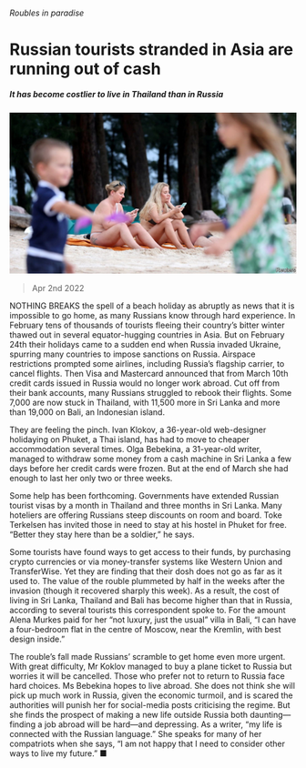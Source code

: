 ###### Roubles in paradise

# Russian tourists stranded in Asia are running out of cash 

##### It has become costlier to live in Thailand than in Russia 

![image](images/20220402_asp503.jpg) 

> Apr 2nd 2022 

NOTHING BREAKS the spell of a beach holiday as abruptly as news that it is impossible to go home, as many Russians know through hard experience. In February tens of thousands of tourists fleeing their country’s bitter winter thawed out in several equator-hugging countries in Asia. But on February 24th their holidays came to a sudden end when Russia invaded Ukraine, spurring many countries to impose sanctions on Russia. Airspace restrictions prompted some airlines, including Russia’s flagship carrier, to cancel flights. Then Visa and Mastercard announced that from March 10th credit cards issued in Russia would no longer work abroad. Cut off from their bank accounts, many Russians struggled to rebook their flights. Some 7,000 are now stuck in Thailand, with 11,500 more in Sri Lanka and more than 19,000 on Bali, an Indonesian island.

They are feeling the pinch. Ivan Klokov, a 36-year-old web-designer holidaying on Phuket, a Thai island, has had to move to cheaper accommodation several times. Olga Bebekina, a 31-year-old writer, managed to withdraw some money from a cash machine in Sri Lanka a few days before her credit cards were frozen. But at the end of March she had enough to last her only two or three weeks.


Some help has been forthcoming. Governments have extended Russian tourist visas by a month in Thailand and three months in Sri Lanka. Many hoteliers are offering Russians steep discounts on room and board. Toke Terkelsen has invited those in need to stay at his hostel in Phuket for free. “Better they stay here than be a soldier,” he says.

Some tourists have found ways to get access to their funds, by purchasing crypto currencies or via money-transfer systems like Western Union and TransferWise. Yet they are finding that their dosh does not go as far as it used to. The value of the rouble plummeted by half in the weeks after the invasion (though it recovered sharply this week). As a result, the cost of living in Sri Lanka, Thailand and Bali has become higher than that in Russia, according to several tourists this correspondent spoke to. For the amount Alena Murkes paid for her “not luxury, just the usual” villa in Bali, “I can have a four-bedroom flat in the centre of Moscow, near the Kremlin, with best design inside.”

The rouble’s fall made Russians’ scramble to get home even more urgent. With great difficulty, Mr Koklov managed to buy a plane ticket to Russia but worries it will be cancelled. Those who prefer not to return to Russia face hard choices. Ms Bebekina hopes to live abroad. She does not think she will pick up much work in Russia, given the economic turmoil, and is scared the authorities will punish her for social-media posts criticising the regime. But she finds the prospect of making a new life outside Russia both daunting—finding a job abroad will be hard—and depressing. As a writer, “my life is connected with the Russian language.” She speaks for many of her compatriots when she says, “I am not happy that I need to consider other ways to live my future.” ■

